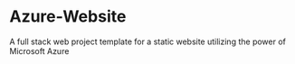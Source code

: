 # Azure-Website
A full stack web project template for a static website utilizing the power of Microsoft Azure
